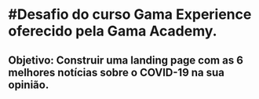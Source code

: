<h1>#Desafio do curso Gama Experience oferecido pela Gama Academy.</h1>
<h2><b>Objetivo:</b> Construir uma landing page com as 6 melhores notícias sobre o COVID-19 na sua opinião.</h2>
